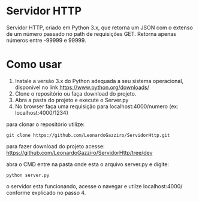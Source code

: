 # Servidor HTTP

Servidor HTTP, criado em Python 3.x, que retorna um JSON com o extenso de um número passado no path de requisições GET. Retorna apenas números entre -99999 e 99999.

# Como usar

1. Instale a versão 3.x do Python adequada a seu sistema operacional, disponível no link https://www.python.org/downloads/
2. Clone o repositório ou faça download do projeto.
3. Abra a pasta do projeto e execute o Server.py
4. No browser faça uma requisição para localhost:4000/numero (ex: localhost:4000/1234)

para clonar o repositório utilize:
```console
git clone https://github.com/LeonardoGazziro/ServidorHttp.git
```
para fazer download do projeto acesse:
https://github.com/LeonardoGazziro/ServidorHttp/tree/dev

abra o CMD entre na pasta onde esta o arquivo server.py e digite:
```console
python server.py
```

o servidor esta funcionando, acesse o navegar e utilze localhost:4000/ conforme explicado no passo 4.